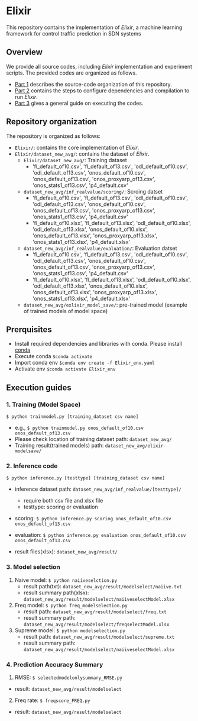 # Elixir 

This repository contains the implementation of *Elixir*, a machine learning framework for control traffic prediction in SDN systems

## Overview

We provide all source codes, including *Elixir* implementation and experiment scripts. The provided codes are organized as follows.

* [Part 1](#Repository-organization) describes the source-code organization of this repository.
* [Part 2](#Prerquisites) contains the steps to configure dependencies and compilation to run *Elixir*.
* [Part 3](#Execution-guides) gives a general guide on executing the codes. 

## Repository organization 

The repository is organized as follows:

* `Elixir/`: contains the core implementation of *Elixir*. 
* `Elixir/dataset_new_avg/`: contains the dataset of *Elixir*. 
   * `Elixir/dataset_new_avg/`: Training dataset
       * 'fl_default_of10.csv', 'fl_default_of13.csv', 'odl_default_of10.csv', 'odl_default_of13.csv', 'onos_default_of10.csv', 'onos_default_of13.csv', 'onos_proxyarp_of13.csv', 'onos_stats1_of13.csv', 'p4_default.csv'
   * `dataset_new_avg/inf_realvalue/scoring/`: Scroing datset
       * 'fl_default_of10.csv', 'fl_default_of13.csv', 'odl_default_of10.csv', 'odl_default_of13.csv', 'onos_default_of10.csv', 'onos_default_of13.csv', 'onos_proxyarp_of13.csv', 'onos_stats1_of13.csv', 'p4_default.csv'
       * 'fl_default_of10.xlsx', 'fl_default_of13.xlsx', 'odl_default_of10.xlsx', 'odl_default_of13.xlsx', 'onos_default_of10.xlsx', 'onos_default_of13.xlsx', 'onos_proxyarp_of13.xlsx', 'onos_stats1_of13.xlsx', 'p4_default.xlsx'
   * `dataset_new_avg/inf_realvalue/evaluation/`: Evaluation datset
       * 'fl_default_of10.csv', 'fl_default_of13.csv', 'odl_default_of10.csv', 'odl_default_of13.csv', 'onos_default_of10.csv', 'onos_default_of13.csv', 'onos_proxyarp_of13.csv', 'onos_stats1_of13.csv', 'p4_default.csv'
       * 'fl_default_of10.xlsx', 'fl_default_of13.xlsx', 'odl_default_of10.xlsx', 'odl_default_of13.xlsx', 'onos_default_of10.xlsx', 'onos_default_of13.xlsx', 'onos_proxyarp_of13.xlsx', 'onos_stats1_of13.xlsx', 'p4_default.xlsx'
   * `dataset_new_avg/exlixir_model_save/`: pre-trained model (example of trained models of model space)

     
## Prerquisites 
-  Install required dependencies and libraries with conda. Please install [conda](https://www.anaconda.com/download)
-  Execute conda
    `$conda activate`
-  Import conda env
    `$conda env create -f Elixir_env.yaml`
-  Activate env
    `$conda activate Elixir_env`

## Execution guides 

### 1. Training (Model Space) 
  `$ python trainmodel.py [training_dataset csv name]`
  - e.g., `$ python trainmodel.py onos_default_of10.csv onos_default_of13.csv`
  - Please check location of training dataset path: `dataset_new_avg/`
  - Training result(trained models) path: `dataset_new_avg/elixir-modelsave/`
### 2. Inference code 
  `$ python inference.py [testtype] [training_dataset csv name]`
  - inference dataset path: `dataset_new_avg/inf_realvalue/[testtype]/`
    - require both csv file and xlsx file
    - testtype: scoring or evaluation
  - scoring: `$ python inference.py scoring onos_default_of10.csv onos_default_of13.csv`
  - evaluation: `$ python inference.py evaluation onos_default_of10.csv onos_default_of13.csv`

  - result files(xlsx):  `dataset_new_avg/result/`
### 3. Model selection
1) Naive model: `$ python naiiveselction.py`
   - result path(txt): `dataset_new_avg/result/modelselect/naiive.txt`
   - result summary path(xlsx): `dataset_new_avg/result/modelselect/naiiveselectModel.xlsx`
3) Freq model: `$ python freq_modelselection.py`
   - result path: `dataset_new_avg/result/modelselect/freq.txt`
   - result summary path: `dataset_new_avg/result/modelselect/freqselectModel.xlsx`
5) Supreme model: `$ python modelselection.py`
   - result path: `dataset_new_avg/result/modelselect/supreme.txt`
   - result summary path: `dataset_new_avg/result/modelselect/naiiveselectModel.xlsx`


### 4. Prediction Accuracy Summary
1) RMSE: `$ selectedmodelonlysummary_RMSE.py`
* result: `dataset_new_avg/result/modelselect`

2) Freq rate: `$ freqscore_FREQ.py`
* result: `dataset_new_avg/result/modelselect`
